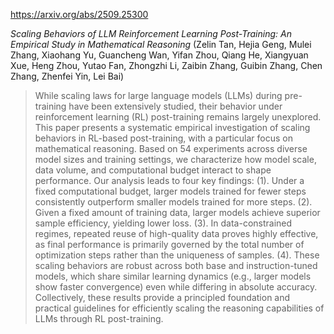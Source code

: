 https://arxiv.org/abs/2509.25300

*Scaling Behaviors of LLM Reinforcement Learning Post-Training: An Empirical Study in Mathematical Reasoning* (Zelin Tan, Hejia Geng, Mulei Zhang, Xiaohang Yu, Guancheng Wan, Yifan Zhou, Qiang He, Xiangyuan Xue, Heng Zhou, Yutao Fan, Zhongzhi Li, Zaibin Zhang, Guibin Zhang, Chen Zhang, Zhenfei Yin, Lei Bai)

> While scaling laws for large language models (LLMs) during pre-training have been extensively studied, their behavior under reinforcement learning (RL) post-training remains largely unexplored. This paper presents a systematic empirical investigation of scaling behaviors in RL-based post-training, with a particular focus on mathematical reasoning. Based on 54 experiments across diverse model sizes and training settings, we characterize how model scale, data volume, and computational budget interact to shape performance. Our analysis leads to four key findings: (1). Under a fixed computational budget, larger models trained for fewer steps consistently outperform smaller models trained for more steps. (2). Given a fixed amount of training data, larger models achieve superior sample efficiency, yielding lower loss. (3). In data-constrained regimes, repeated reuse of high-quality data proves highly effective, as final performance is primarily governed by the total number of optimization steps rather than the uniqueness of samples. (4). These scaling behaviors are robust across both base and instruction-tuned models, which share similar learning dynamics (e.g., larger models show faster convergence) even while differing in absolute accuracy. Collectively, these results provide a principled foundation and practical guidelines for efficiently scaling the reasoning capabilities of LLMs through RL post-training.

